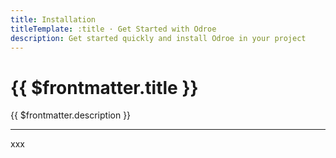 ```yaml
---
title: Installation
titleTemplate: :title · Get Started with Odroe
description: Get started quickly and install Odroe in your project
---
```


# {{ $frontmatter.title }}

{{ $frontmatter.description }}

---

xxx
